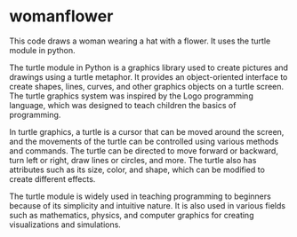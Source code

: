 # womanflower
This code draws a woman wearing a hat with a flower. It uses the turtle module in python. 

The turtle module in Python is a graphics library used to create pictures and drawings using a turtle metaphor. It provides an object-oriented interface to create shapes, lines, curves, and other graphics objects on a turtle screen. The turtle graphics system was inspired by the Logo programming language, which was designed to teach children the basics of programming.

In turtle graphics, a turtle is a cursor that can be moved around the screen, and the movements of the turtle can be controlled using various methods and commands. The turtle can be directed to move forward or backward, turn left or right, draw lines or circles, and more. The turtle also has attributes such as its size, color, and shape, which can be modified to create different effects.

The turtle module is widely used in teaching programming to beginners because of its simplicity and intuitive nature. It is also used in various fields such as mathematics, physics, and computer graphics for creating visualizations and simulations.
